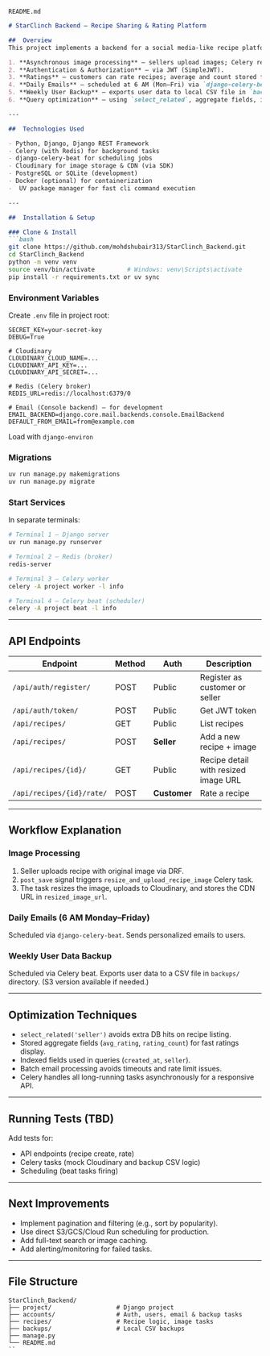 `README.md`

````markdown
# StarClinch Backend — Recipe Sharing & Rating Platform

##  Overview
This project implements a backend for a social media-like recipe platform using Django and Django REST Framework. It includes:

1. **Asynchronous image processing** — sellers upload images; Celery resizes and uploads them to Cloudinary.
2. **Authentication & Authorization** — via JWT (SimpleJWT).
3. **Ratings** — customers can rate recipes; average and count stored for fast retrieval.
4. **Daily Emails** — scheduled at 6 AM (Mon–Fri) via `django-celery-beat`.
5. **Weekly User Backup** — exports user data to local CSV file in `backups/` folder.
6. **Query optimization** — using `select_related`, aggregate fields, indexing, batch email sending.

---

##  Technologies Used

- Python, Django, Django REST Framework  
- Celery (with Redis) for background tasks  
- django-celery-beat for scheduling jobs  
- Cloudinary for image storage & CDN (via SDK)  
- PostgreSQL or SQLite (development)  
- Docker (optional) for containerization
-  UV package manager for fast cli command execution

---

##  Installation & Setup

### Clone & Install
```bash
git clone https://github.com/mohdshubair313/StarClinch_Backend.git
cd StarClinch_Backend
python -m venv venv
source venv/bin/activate         # Windows: venv\Scripts\activate
pip install -r requirements.txt or uv sync
````

### Environment Variables

Create `.env` file in project root:

```env
SECRET_KEY=your-secret-key
DEBUG=True

# Cloudinary
CLOUDINARY_CLOUD_NAME=...
CLOUDINARY_API_KEY=...
CLOUDINARY_API_SECRET=...

# Redis (Celery broker)
REDIS_URL=redis://localhost:6379/0

# Email (Console backend) — for development
EMAIL_BACKEND=django.core.mail.backends.console.EmailBackend
DEFAULT_FROM_EMAIL=from@example.com
```

Load with `django-environ` 

### Migrations

```bash
uv run manage.py makemigrations
uv run manage.py migrate
```

### Start Services

In separate terminals:

```bash
# Terminal 1 — Django server
uv run manage.py runserver

# Terminal 2 — Redis (broker)
redis-server

# Terminal 3 — Celery worker
celery -A project worker -l info

# Terminal 4 — Celery beat (scheduler)
celery -A project beat -l info
```

---

## API Endpoints

| Endpoint                  | Method | Auth         | Description                          |
| ------------------------- | ------ | ------------ | ------------------------------------ |
| `/api/auth/register/`     | POST   | Public       | Register as customer or seller       |
| `/api/auth/token/`        | POST   | Public       | Get JWT token                        |
| `/api/recipes/`           | GET    | Public       | List recipes                         |
| `/api/recipes/`           | POST   | **Seller**   | Add a new recipe + image             |
| `/api/recipes/{id}/`      | GET    | Public       | Recipe detail with resized image URL |
| `/api/recipes/{id}/rate/` | POST   | **Customer** | Rate a recipe                        |

---

## Workflow Explanation

### Image Processing

1. Seller uploads recipe with original image via DRF.
2. `post_save` signal triggers `resize_and_upload_recipe_image` Celery task.
3. The task resizes the image, uploads to Cloudinary, and stores the CDN URL in `resized_image_url`.

### Daily Emails (6 AM Monday–Friday)

Scheduled via `django-celery-beat`. Sends personalized emails to users.

### Weekly User Data Backup

Scheduled via Celery beat. Exports user data to a CSV file in `backups/` directory. (S3 version available if needed.)

---

## Optimization Techniques

* `select_related('seller')` avoids extra DB hits on recipe listing.
* Stored aggregate fields (`avg_rating`, `rating_count`) for fast ratings display.
* Indexed fields used in queries (`created_at`, `seller`).
* Batch email processing avoids timeouts and rate limit issues.
* Celery handles all long-running tasks asynchronously for a responsive API.

---

## Running Tests (TBD)

Add tests for:

* API endpoints (recipe create, rate)
* Celery tasks (mock Cloudinary and backup CSV logic)
* Scheduling (beat tasks firing)

---

## Next Improvements

* Implement pagination and filtering (e.g., sort by popularity).
* Use direct S3/GCS/Cloud Run scheduling for production.
* Add full-text search or image caching.
* Add alerting/monitoring for failed tasks.

---

## File Structure

```
StarClinch_Backend/
├── project/                  # Django project
├── accounts/                 # Auth, users, email & backup tasks
├── recipes/                  # Recipe logic, image tasks
├── backups/                  # Local CSV backups
├── manage.py
└── README.md
``